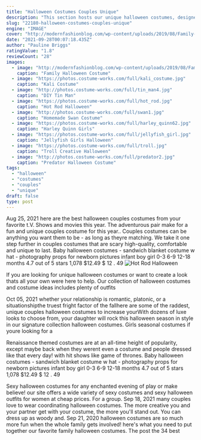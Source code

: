 ```yaml
---
title: "Halloween Costumes Couples Unique"
description: "This section hosts our unique halloween costumes, designed in-house for better fit, quality, and cuteness. Find all sorts of original halloween costumes from the classic witch to a strange corndog"
slug: "22180-halloween-costumes-couples-unique"
engine: "IMAGE"
cover: "http://modernfashionblog.com/wp-content/uploads/2019/08/Family-Halloween-Costume-Ideas-2019-10.jpg"
date: "2021-09-28T00:07:18.435Z"
author: "Pauline Briggs"
ratingValue: "1.8"
reviewCount: "28"
images:
  - image: "http://modernfashionblog.com/wp-content/uploads/2019/08/Family-Halloween-Costume-Ideas-2019-10.jpg"
    caption: "Family Halloween Costume"
  - image: "https://photos.costume-works.com/full/kali_costume.jpg"
    caption: "Kali Costume"
  - image: "http://photos.costume-works.com/full/tin_man4.jpg"
    caption: "DIY Tin Man"
  - image: "https://photos.costume-works.com/full/hot_rod.jpg"
    caption: "Hot Rod Halloween"
  - image: "http://photos.costume-works.com/full/swan1.jpg"
    caption: "Homemade Swan Costume"
  - image: "https://photos.costume-works.com/full/harley_quinn62.jpg"
    caption: "Harley Quinn Girls"
  - image: "https://photos.costume-works.com/full/jellyfish_girl.jpg"
    caption: "Jellyfish Girls Halloween"
  - image: "https://photos.costume-works.com/full/troll.jpg"
    caption: "Troll Creative Halloween"
  - image: "http://photos.costume-works.com/full/predator2.jpg"
    caption: "Predator Halloween Costume"
tags:
  - "halloween"
  - "costumes"
  - "couples"
  - "unique"
draft: false
type: post
---
```


Aug 25, 2021 here are the best halloween couples costumes from your favorite t.V. Shows and movies this year.  The adventurous pair make for a fun and unique couples costume for this year.. Couples costumes can be anything you want them to be - as long as theyre matching. We take it one step further in couples costumes that are scary high-quality, comfortable and unique to last. Baby halloween costumes - sandwich blanket costume w hat - photography props for newborn pictures infant boy girl 0-3 6-9 12-18 months 4.7 out of 5 stars 1,078 $12.49 $ 12 . 49
![Hot Rod Halloween](https://photos.costume-works.com/full/hot_rod.jpg "Hot Rod Halloween")

If you are looking for unique halloween costumes  or want to create a look thats all your own  were here to help. Our collection of halloween costumes and costume ideas includes plenty of outfits
<!--inArticleAds-->

<!--galleryOne-->

Oct 05, 2021 whether your relationship is romantic, platonic, or a situationshipthe truest fright factor of the fallhere are some of the raddest, unique couples halloween costumes to increase yourWith dozens of luxe looks to choose from, your daughter will rock this halloween season in style in our signature collection halloween costumes. Girls seasonal costumes if youre looking for a
<!--inArticleAds-->

<!--galleryTwo-->

Renaissance themed costumes are at an all-time height of popularity, except maybe back when they werent even a costume and people dressed like that every day! with hit shows like game of thrones. Baby halloween costumes - sandwich blanket costume w hat - photography props for newborn pictures infant boy girl 0-3 6-9 12-18 months 4.7 out of 5 stars 1,078 $12.49 $ 12 . 49
<!--galleryThree-->

Sexy halloween costumes for any enchanted evening of play or make believe! our site offers a wide variety of sexy costumes and sexy halloween outfits for women at cheap prices. For a group. Sep 18, 2021 many couples love to wear coordinating halloween costumes. The more creative you and your partner get with your costume, the more you'll stand out. You can dress up as woody and. Sep 21, 2020 halloween costumes are so much more fun when the whole family gets involved! here's what you need to put together our favorite family halloween costumes. The post the 34 best